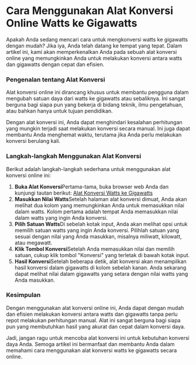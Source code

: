 Cara Menggunakan Alat Konversi Online Watts ke Gigawatts
========================================================

Apakah Anda sedang mencari cara untuk mengkonversi watts ke gigawatts dengan mudah? Jika iya, Anda telah datang ke tempat yang tepat. Dalam artikel ini, kami akan memperkenalkan Anda pada sebuah alat konversi online yang memungkinkan Anda untuk melakukan konversi antara watts dan gigawatts dengan cepat dan efisien.

### Pengenalan tentang Alat Konversi

Alat konversi online ini dirancang khusus untuk membantu pengguna dalam mengubah satuan daya dari watts ke gigawatts atau sebaliknya. Ini sangat berguna bagi siapa pun yang bekerja di bidang teknik, ilmu pengetahuan, atau bahkan hanya untuk tujuan pendidikan.

Dengan alat konversi ini, Anda dapat menghindari kesalahan perhitungan yang mungkin terjadi saat melakukan konversi secara manual. Ini juga dapat membantu Anda menghemat waktu, terutama jika Anda perlu melakukan konversi berulang kali.

### Langkah-langkah Menggunakan Alat Konversi

Berikut adalah langkah-langkah sederhana untuk menggunakan alat konversi online ini:

1. **Buka Alat Konversi**Pertama-tama, buka browser web Anda dan kunjungi tautan berikut: [Alat Konversi Watts ke Gigawatts](https://www.onlinecalculatorsfree.com/id/convert/watts-to-gigawatts.html)
2. **Masukkan Nilai Watts**Setelah halaman alat konversi dimuat, Anda akan melihat dua kolom yang memungkinkan Anda untuk memasukkan nilai dalam watts. Kolom pertama adalah tempat Anda memasukkan nilai dalam watts yang ingin Anda konversi.
3. **Pilih Satuan Watts**Di sebelah kotak input, Anda akan melihat opsi untuk memilih satuan watts yang ingin Anda konversi. Pilihlah satuan yang sesuai dengan nilai yang Anda masukkan, misalnya miliwatt, kilowatt, atau megawatt.
4. **Klik Tombol Konversi**Setelah Anda memasukkan nilai dan memilih satuan, cukup klik tombol "Konversi" yang terletak di bawah kotak input.
5. **Hasil Konversi**Setelah beberapa detik, alat konversi akan menampilkan hasil konversi dalam gigawatts di kolom sebelah kanan. Anda sekarang dapat melihat nilai dalam gigawatts yang setara dengan nilai watts yang Anda masukkan.

### Kesimpulan

Dengan menggunakan alat konversi online ini, Anda dapat dengan mudah dan efisien melakukan konversi antara watts dan gigawatts tanpa perlu repot melakukan perhitungan manual. Alat ini sangat berguna bagi siapa pun yang membutuhkan hasil yang akurat dan cepat dalam konversi daya.

Jadi, jangan ragu untuk mencoba alat konversi ini untuk kebutuhan konversi daya Anda. Semoga artikel ini bermanfaat dan membantu Anda dalam memahami cara menggunakan alat konversi watts ke gigawatts secara online.